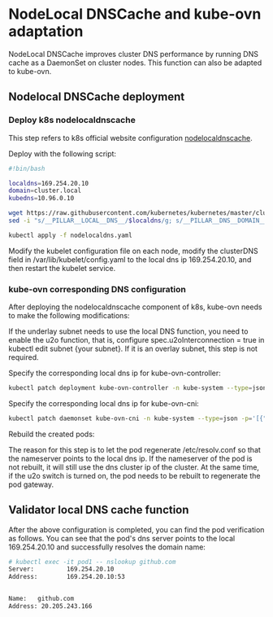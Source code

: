 # NodeLocal DNSCache and kube-ovn adaptation

NodeLocal DNSCache improves cluster DNS performance by running DNS cache as a DaemonSet on cluster nodes. This function can also be adapted to kube-ovn.

## Nodelocal DNSCache deployment

### Deploy k8s nodelocaldnscache

This step refers to k8s official website configuration [nodelocaldnscache](https://kubernetes.io/zh-cn/docs/tasks/administer-cluster/nodelocaldns/).

Deploy with the following script:

```bash
#!bin/bash

localdns=169.254.20.10
domain=cluster.local
kubedns=10.96.0.10

wget https://raw.githubusercontent.com/kubernetes/kubernetes/master/cluster/addons/dns/nodelocaldns/nodelocaldns.yaml
sed -i "s/__PILLAR__LOCAL__DNS__/$localdns/g; s/__PILLAR__DNS__DOMAIN__/$domain/g; s/,__PILLAR__DNS__SERVER__//g; s/__PILLAR__CLUSTER__DNS__/$kubedns/g" nodelocaldns.yaml

kubectl apply -f nodelocaldns.yaml
```

Modify the kubelet configuration file on each node, modify the clusterDNS field in /var/lib/kubelet/config.yaml to the local dns ip 169.254.20.10, and then restart the kubelet service.

### kube-ovn corresponding DNS configuration

After deploying the nodelocaldnscache component of k8s, kube-ovn needs to make the following modifications:

If the underlay subnet needs to use the local DNS function, you need to enable the u2o function, that is, configure spec.u2oInterconnection = true in kubectl edit subnet {your subnet}. If it is an overlay subnet, this step is not required.

Specify the corresponding local dns ip for kube-ovn-controller:

```bash
kubectl patch deployment kube-ovn-controller -n kube-system --type=json -p='[{"op": "add", "path": "/spec/template/spec/containers/0/args/-", "value": "--node-local-dns-ip=169.254.20.10"}]'
```

Specify the corresponding local dns ip for kube-ovn-cni:

```bash
kubectl patch daemonset kube-ovn-cni -n kube-system --type=json -p='[{"op": "add", "path": "/spec/template/spec/containers/0/args/-", "value": "--node-local-dns-ip=169.254.20.10"}]'
```

Rebuild the created pods:

The reason for this step is to let the pod regenerate /etc/resolv.conf so that the nameserver points to the local dns ip. If the nameserver of the pod is not rebuilt, it will still use the dns cluster ip of the cluster. At the same time, if the u2o switch is turned on, the pod needs to be rebuilt to regenerate the pod gateway.

## Validator local DNS cache function

After the above configuration is completed, you can find the pod verification as follows. You can see that the pod's dns server points to the local 169.254.20.10 and successfully resolves the domain name:

```bash
# kubectl exec -it pod1 -- nslookup github.com
Server:         169.254.20.10
Address:        169.254.20.10:53


Name:   github.com
Address: 20.205.243.166
```
